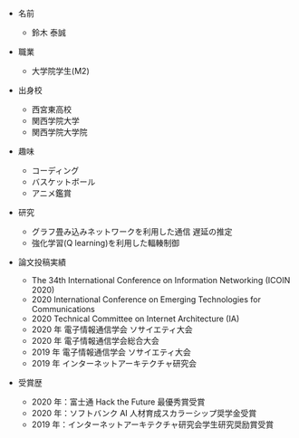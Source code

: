 
- 名前
  - 鈴木 泰誠
- 職業
  - 大学院学生(M2)
- 出身校
  - 西宮東高校
  - 関西学院大学
  - 関西学院大学院
- 趣味
  - コーディング
  - バスケットボール
  - アニメ鑑賞
- 研究
  - グラフ畳み込みネットワークを利用した通信
    遅延の推定
  - 強化学習(Q learning)を利用した輻輳制御
    
- 論文投稿実績
  - The 34th International Conference on Information Networking (ICOIN 2020)
  - 2020 International Conference on Emerging Technologies for Communications
  - 2020 Technical Committee on Internet Architecture (IA)
  - 2020 年 電子情報通信学会 ソサイエティ大会
  - 2020 年 電子情報通信学会総合大会
  - 2019 年 電子情報通信学会 ソサイエティ大会
  - 2019 年 インターネットアーキテクチャ研究会

- 受賞歴
  - 2020 年：富士通 Hack the Future 最優秀賞受賞
  - 2020 年：ソフトバンク AI 人材育成スカラーシップ奨学金受賞
  - 2019 年：インターネットアーキテクチャ研究会学生研究奨励賞受賞
